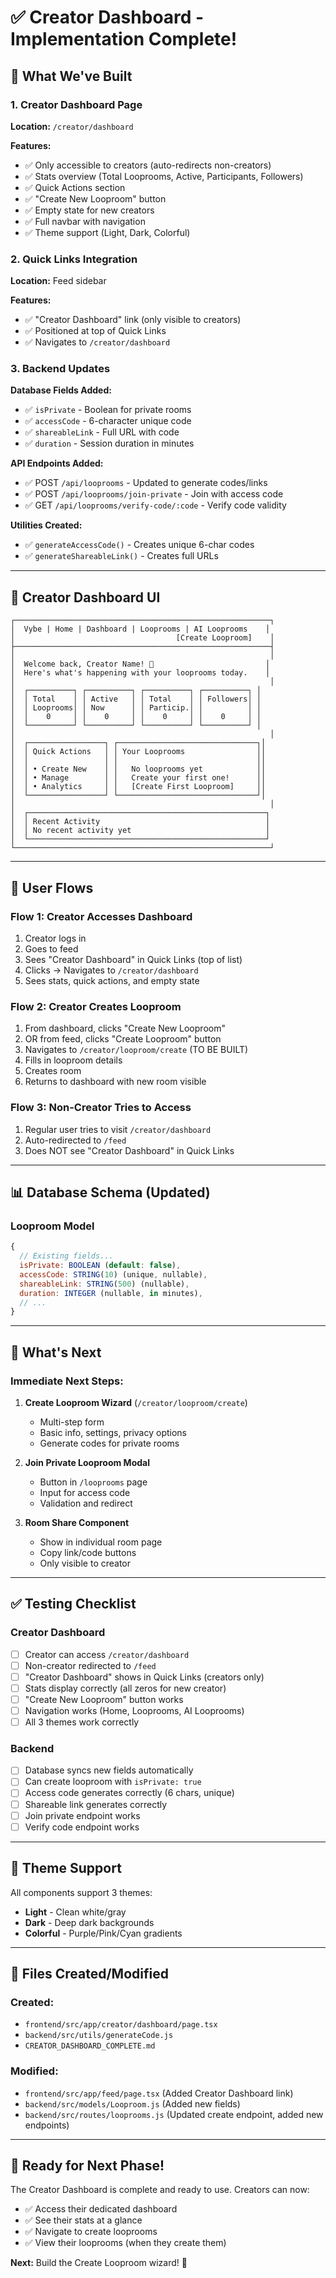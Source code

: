 # ✅ Creator Dashboard - Implementation Complete!

## 🎯 What We've Built

### 1. Creator Dashboard Page

**Location:** `/creator/dashboard`

**Features:**

- ✅ Only accessible to creators (auto-redirects non-creators)
- ✅ Stats overview (Total Looprooms, Active, Participants, Followers)
- ✅ Quick Actions section
- ✅ "Create New Looproom" button
- ✅ Empty state for new creators
- ✅ Full navbar with navigation
- ✅ Theme support (Light, Dark, Colorful)

### 2. Quick Links Integration

**Location:** Feed sidebar

**Features:**

- ✅ "Creator Dashboard" link (only visible to creators)
- ✅ Positioned at top of Quick Links
- ✅ Navigates to `/creator/dashboard`

### 3. Backend Updates

**Database Fields Added:**

- ✅ `isPrivate` - Boolean for private rooms
- ✅ `accessCode` - 6-character unique code
- ✅ `shareableLink` - Full URL with code
- ✅ `duration` - Session duration in minutes

**API Endpoints Added:**

- ✅ POST `/api/looprooms` - Updated to generate codes/links
- ✅ POST `/api/looprooms/join-private` - Join with access code
- ✅ GET `/api/looprooms/verify-code/:code` - Verify code validity

**Utilities Created:**

- ✅ `generateAccessCode()` - Creates unique 6-char codes
- ✅ `generateShareableLink()` - Creates full URLs

---

## 🎨 Creator Dashboard UI

```
┌─────────────────────────────────────────────────────────┐
│  Vybe | Home | Dashboard | Looprooms | AI Looprooms    │
│                                    [Create Looproom]    │
├─────────────────────────────────────────────────────────┤
│                                                         │
│  Welcome back, Creator Name! 👋                         │
│  Here's what's happening with your looprooms today.    │
│                                                         │
│  ┌──────────┐ ┌──────────┐ ┌──────────┐ ┌──────────┐ │
│  │ Total    │ │ Active   │ │ Total    │ │ Followers│ │
│  │ Looprooms│ │ Now      │ │ Particip.│ │          │ │
│  │    0     │ │    0     │ │    0     │ │    0     │ │
│  └──────────┘ └──────────┘ └──────────┘ └──────────┘ │
│                                                         │
│  ┌─────────────────┐ ┌───────────────────────────────┐│
│  │ Quick Actions   │ │ Your Looprooms                ││
│  │                 │ │                               ││
│  │ • Create New    │ │   No looprooms yet            ││
│  │ • Manage        │ │   Create your first one!      ││
│  │ • Analytics     │ │   [Create First Looproom]     ││
│  └─────────────────┘ └───────────────────────────────┘│
│                                                         │
│  ┌─────────────────────────────────────────────────────┐
│  │ Recent Activity                                     │
│  │ No recent activity yet                              │
│  └─────────────────────────────────────────────────────┘
└─────────────────────────────────────────────────────────┘
```

---

## 🔄 User Flows

### Flow 1: Creator Accesses Dashboard

1. Creator logs in
2. Goes to feed
3. Sees "Creator Dashboard" in Quick Links (top of list)
4. Clicks → Navigates to `/creator/dashboard`
5. Sees stats, quick actions, and empty state

### Flow 2: Creator Creates Looproom

1. From dashboard, clicks "Create New Looproom"
2. OR from feed, clicks "Create Looproom" button
3. Navigates to `/creator/looproom/create` (TO BE BUILT)
4. Fills in looproom details
5. Creates room
6. Returns to dashboard with new room visible

### Flow 3: Non-Creator Tries to Access

1. Regular user tries to visit `/creator/dashboard`
2. Auto-redirected to `/feed`
3. Does NOT see "Creator Dashboard" in Quick Links

---

## 📊 Database Schema (Updated)

### Looproom Model

```javascript
{
  // Existing fields...
  isPrivate: BOOLEAN (default: false),
  accessCode: STRING(10) (unique, nullable),
  shareableLink: STRING(500) (nullable),
  duration: INTEGER (nullable, in minutes),
  // ...
}
```

---

## 🎯 What's Next

### Immediate Next Steps:

1. **Create Looproom Wizard** (`/creator/looproom/create`)

   - Multi-step form
   - Basic info, settings, privacy options
   - Generate codes for private rooms

2. **Join Private Looproom Modal**

   - Button in `/looprooms` page
   - Input for access code
   - Validation and redirect

3. **Room Share Component**
   - Show in individual room page
   - Copy link/code buttons
   - Only visible to creator

---

## ✅ Testing Checklist

### Creator Dashboard

- [ ] Creator can access `/creator/dashboard`
- [ ] Non-creator redirected to `/feed`
- [ ] "Creator Dashboard" shows in Quick Links (creators only)
- [ ] Stats display correctly (all zeros for new creator)
- [ ] "Create New Looproom" button works
- [ ] Navigation works (Home, Looprooms, AI Looprooms)
- [ ] All 3 themes work correctly

### Backend

- [ ] Database syncs new fields automatically
- [ ] Can create looproom with `isPrivate: true`
- [ ] Access code generates correctly (6 chars, unique)
- [ ] Shareable link generates correctly
- [ ] Join private endpoint works
- [ ] Verify code endpoint works

---

## 🎨 Theme Support

All components support 3 themes:

- **Light** - Clean white/gray
- **Dark** - Deep dark backgrounds
- **Colorful** - Purple/Pink/Cyan gradients

---

## 📁 Files Created/Modified

### Created:

- `frontend/src/app/creator/dashboard/page.tsx`
- `backend/src/utils/generateCode.js`
- `CREATOR_DASHBOARD_COMPLETE.md`

### Modified:

- `frontend/src/app/feed/page.tsx` (Added Creator Dashboard link)
- `backend/src/models/Looproom.js` (Added new fields)
- `backend/src/routes/looprooms.js` (Updated create endpoint, added new endpoints)

---

## 🚀 Ready for Next Phase!

The Creator Dashboard is complete and ready to use. Creators can now:

- ✅ Access their dedicated dashboard
- ✅ See their stats at a glance
- ✅ Navigate to create looprooms
- ✅ View their looprooms (when they create them)

**Next:** Build the Create Looproom wizard! 🎨
